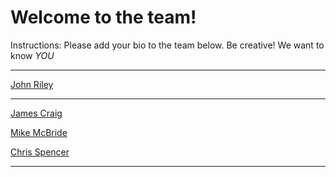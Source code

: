 # Welcome to the team!  

Instructions: Please add your bio to the team below.  Be creative!  We want to know *YOU*

-------------

[John Riley](john-riley.md)

---------

[James Craig](james-craig.md)

[Mike McBride](mike.md)

[Chris Spencer](chris.spencer.md)

---------
